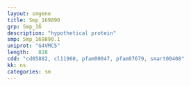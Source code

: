 ```yaml
---
layout: smgene
title: Smp_169890
grp: Smp_16
description: "hypothetical protein"
smp: Smp_169890.1
uniprot: "G4VMC5"
length:   828
cdd: "cd05882, cl11960, pfam00047, pfam07679, smart00408"
kk: ns
categories: sm
---
```

